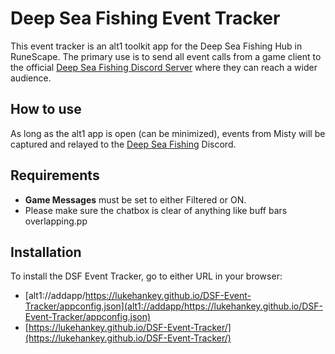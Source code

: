 # Deep Sea Fishing Event Tracker

This event tracker is an alt1 toolkit app for the Deep Sea Fishing Hub in RuneScape. The primary use is to send all event calls from a game client to the official [Deep Sea Fishing Discord Server](https://discord.gg/whirlpooldnd) where they can reach a wider audience.

## How to use

As long as the alt1 app is open (can be minimized), events from Misty will be captured and relayed to the [Deep Sea Fishing](https://discord.gg/whirlpooldnd) Discord.

## Requirements

- **Game Messages** must be set to either Filtered or ON.
- Please make sure the chatbox is clear of anything like buff bars overlapping.pp

## Installation

To install the DSF Event Tracker, go to either URL in your browser:

- [alt1://addapp/https://lukehankey.github.io/DSF-Event-Tracker/appconfig.json](alt1://addapp/https://lukehankey.github.io/DSF-Event-Tracker/appconfig.json)
- [https://lukehankey.github.io/DSF-Event-Tracker/](https://lukehankey.github.io/DSF-Event-Tracker/)